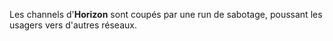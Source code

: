 Les channels d'**Horizon** sont coupés par une run de sabotage, poussant les usagers vers d'autres réseaux.
